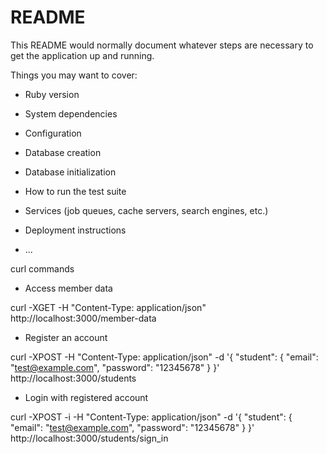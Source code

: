 # README

This README would normally document whatever steps are necessary to get the
application up and running.

Things you may want to cover:

* Ruby version

* System dependencies

* Configuration

* Database creation

* Database initialization

* How to run the test suite

* Services (job queues, cache servers, search engines, etc.)

* Deployment instructions

* ...

curl commands

* Access member data

curl -XGET -H "Content-Type: application/json" http://localhost:3000/member-data

* Register an account

curl -XPOST -H "Content-Type: application/json" -d '{ "student": { "email": "test@example.com", "password": "12345678" } }' http://localhost:3000/students

* Login with registered account

curl -XPOST -i -H "Content-Type: application/json" -d '{ "student": { "email": "test@example.com", "password": "12345678" } }' http://localhost:3000/students/sign_in
